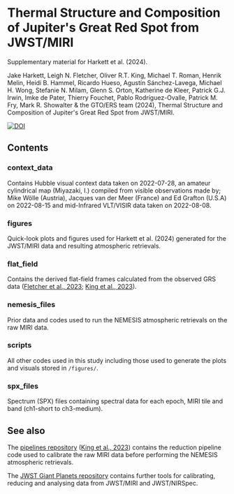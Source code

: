 # Thermal Structure and Composition of Jupiter's Great Red Spot from JWST/MIRI
Supplementary material for Harkett et al. (2024).

Jake Harkett, Leigh N. Fletcher, Oliver R.T. King, Michael T. Roman, Henrik Melin, Heidi B. Hammel, Ricardo Hueso, Agustín Sánchez-Lavega, Michael H. Wong, Stefanie N. Milam, Glenn S. Orton, Katherine de Kleer, Patrick G.J. Irwin, Imke de Pater, Thierry Fouchet, Pablo Rodríguez-Ovalle, Patrick M. Fry, Mark R. Showalter & the GTO/ERS team (2024), Thermal Structure and Composition of Jupiter's Great Red Spot from JWST/MIRI.

[![DOI](https://zenodo.org/badge/DOI/10.5281/zenodo.10785462.svg)](https://doi.org/10.5281/zenodo.10785462)

## Contents

### context_data
Contains Hubble visual context data taken on 2022-07-28, an amateur cylindrical map (Miyazaki, I.) compiled from visible observations made by; Mike Wölle (Austria), Jacques van der Meer (France) and Ed Grafton (U.S.A) on 2022-08-15 and mid-Infrared VLT/VISIR data taken on 2022-08-08.

### figures

Quick-look plots and figures used for Harkett et al. (2024) generated for the JWST/MIRI data and resulting atmospheric retrievals.

### flat_field

Contains the derived flat-field frames calculated from the observed GRS data ([Fletcher et al., 2023](https://agupubs.onlinelibrary.wiley.com/doi/10.1029/2023JE007924); [King et al., 2023](https://iopscience.iop.org/article/10.3847/2515-5172/ad045f)).

### nemesis_files

Prior data and codes used to run the NEMESIS atmospheric retrievals on the raw MIRI data.

### scripts

All other codes used in this study including those used to generate the plots and visuals stored in ```/figures/```.

### spx_files

Spectrum (SPX) files containing spectral data for each epoch, MIRI tile and band (ch1-short to ch3-medium).

## See also

The [pipelines repository](https://github.com/JWSTGiantPlanets/pipelines) ([King et al., 2023](https://iopscience.iop.org/article/10.3847/2515-5172/ad045f)) contains the reduction pipeline code used to calibrate the raw MIRI data before performing the NEMESIS atmospheric retrievals.

The [JWST Giant Planets repository](https://github.com/JWSTGiantPlanets) contains further tools for calibrating, reducing and analysing data from JWST/MIRI and JWST/NIRSpec.
